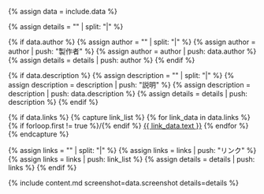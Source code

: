 <!-- 渡されてきたデータ -->
{% assign data = include.data %}

<!-- 空のリストを作成 -->
{% assign details = "" | split: "|" %}

<!-- 製作者 -->
{% if data.author %}
  {% assign author = "" | split: "|" %}
  {% assign author = author | push: "製作者" %}
  {% assign author = author | push: data.author %}
  {% assign details = details | push: author %}
{% endif %}

<!-- 説明 -->
{% if data.description %}
  {% assign description = "" | split: "|" %}
  {% assign description = description | push: "説明" %}
  {% assign description = description | push: data.description %}
  {% assign details = details | push: description %}
{% endif %}

<!-- リンク -->
{% if data.links %}
  {% capture link_list %}
    {% for link_data in data.links %}
      {% if forloop.first != true %}/{% endif %}
      <a href="{{ link_data.url }}">{{ link_data.text }}</a>
    {% endfor %}
  {% endcapture %}

  {% assign links = "" | split: "|" %}
  {% assign links = links | push: "リンク" %}
  {% assign links = links | push: link_list %}
  {% assign details = details | push: links %}
{% endif %}

<!-- テンプレートをインクルード -->
{% include content.md screenshot=data.screenshot details=details %}
